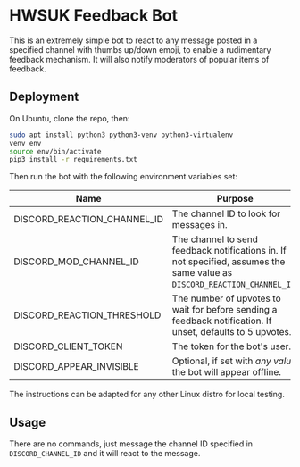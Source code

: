 # HWSUK Feedback Bot

This is an extremely simple bot to react to any message posted in a specified channel with thumbs up/down emoji, to enable a rudimentary feedback mechanism. It will also notify moderators of popular items of feedback.

## Deployment

On Ubuntu, clone the repo, then:

```bash
sudo apt install python3 python3-venv python3-virtualenv
venv env
source env/bin/activate
pip3 install -r requirements.txt
```

Then run the bot with the following environment variables set:

| Name | Purpose |
| -- | -- |
| DISCORD_REACTION_CHANNEL_ID | The channel ID to look for messages in. |
| DISCORD_MOD_CHANNEL_ID | The channel to send feedback notifications in. If not specified, assumes the same value as `DISCORD_REACTION_CHANNEL_ID`. |
| DISCORD_REACTION_THRESHOLD | The number of upvotes to wait for before sending a feedback notification. If unset, defaults to 5 upvotes. |
| DISCORD_CLIENT_TOKEN | The token for the bot's user. |
| DISCORD_APPEAR_INVISIBLE | Optional, if set with _any value_ the bot will appear offline. |

The instructions can be adapted for any other Linux distro for local testing.

## Usage

There are no commands, just message the channel ID specified in `DISCORD_CHANNEL_ID` and it will react to the message.